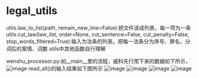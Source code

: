 # legal_utils

utils.law_to_list(path, remain_new_line=False):把文件读成列表，每一项为一条
utils.cut_law(law_list, order=None, cut_sentence=False, cut_penalty=False, stop_words_filtered=True):输入为法条的列表。把每一法条分为序号、罪名、分词后的案情、词数
utils中其他函数自行理解

wenshu_processor.py:如__main__里的流程，威科先行爬下来的数据如下所示，
![image](https://github.com/SkyErnest/legal_utils/tree/master/image/original_file.PNG)
read_all()的输入结果如下图所示
![image](https://github.com/SkyErnest/legal_utils/tree/master/image/Capture0.PNG)
![image](https://github.com/SkyErnest/legal_utils/tree/master/image/Capture.PNG)
![image](https://github.com/SkyErnest/legal_utils/tree/master/image/Capture2.PNG)
![image](https://github.com/SkyErnest/legal_utils/tree/master/image/Capture3.PNG)
